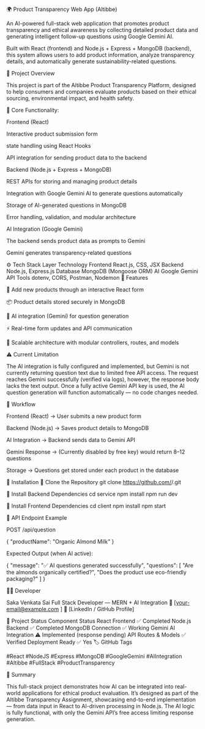 🌍 Product Transparency Web App (Altibbe)



An AI-powered full-stack web application that promotes product transparency and ethical awareness by collecting detailed product data and generating intelligent follow-up questions using Google Gemini AI.

Built with React (frontend) and Node.js + Express + MongoDB (backend), this system allows users to add product information, analyze transparency details, and automatically generate sustainability-related questions.

🧠 Project Overview

This project is part of the Altibbe Product Transparency Platform, designed to help consumers and companies evaluate products based on their ethical sourcing, environmental impact, and health safety.

🧩 Core Functionality:

Frontend (React)

Interactive product submission form


state handling using React Hooks

API integration for sending product data to the backend

Backend (Node.js + Express + MongoDB)

REST APIs for storing and managing product details

Integration with Google Gemini AI to generate questions automatically

Storage of AI-generated questions in MongoDB

Error handling, validation, and modular architecture

AI Integration (Google Gemini)

The backend sends product data as prompts to Gemini

Gemini generates transparency-related questions



⚙️ Tech Stack
Layer	Technology
Frontend	React.js, CSS, JSX
Backend	Node.js, Express.js
Database	MongoDB (Mongoose ORM)
AI	Google Gemini API
Tools	dotenv, CORS, Postman, Nodemon
🚀 Features

🧾 Add new products through an interactive React form

📦 Product details stored securely in MongoDB

🤖 AI integration (Gemini) for question generation


⚡ Real-time form updates and API communication

🧱 Scalable architecture with modular controllers, routes, and models

⚠️ Current Limitation

The AI integration is fully configured and implemented,
but Gemini is not currently returning question text due to limited free API access.
The request reaches Gemini successfully (verified via logs),
however, the response body lacks the text output.
Once a fully active Gemini API key is used,
the AI question generation will function automatically — no code changes needed.

🧾 Workflow

Frontend (React) → User submits a new product form

Backend (Node.js) → Saves product details to MongoDB

AI Integration → Backend sends data to Gemini API

Gemini Response → (Currently disabled by free key) would return 8–12 questions

Storage → Questions get stored under each product in the database

🧰 Installation
🔹 Clone the Repository
git clone https://github.com/<your-username>/<your-repo-name>.git

🔹 Install Backend Dependencies
cd service
npm install
npm run dev

🔹 Install Frontend Dependencies
cd client
npm install
npm start

📡 API Endpoint Example

POST /api/question

{
  "productName": "Organic Almond Milk"
}


Expected Output (when AI active):

{
  "message": "✅ AI questions generated successfully",
  "questions": [
    "Are the almonds organically certified?",
    "Does the product use eco-friendly packaging?"
  ]
}

🧑‍💻 Developer

Saka Venkata Sai
Full Stack Developer — MERN + AI Integration
📧 [your-email@example.com
]
💼 [LinkedIn / GitHub Profile]

🏁 Project Status
Component	Status
React Frontend	✅ Completed
Node.js Backend	✅ Completed
MongoDB Connection	✅ Working
Gemini AI Integration	⚠️ Implemented (response pending)
API Routes & Models	✅ Verified
Deployment Ready	✅ Yes
🏷️ GitHub Tags

#React #NodeJS #Express #MongoDB
#GoogleGemini #AIIntegration #Altibbe
#FullStack #ProductTransparency

📜 Summary

This full-stack project demonstrates how AI can be integrated into real-world applications for ethical product evaluation.
It’s designed as part of the Altibbe Transparency Assignment, showcasing end-to-end implementation — from data input in React to AI-driven processing in Node.js.
The AI logic is fully functional, with only the Gemini API’s free access limiting response generation.
